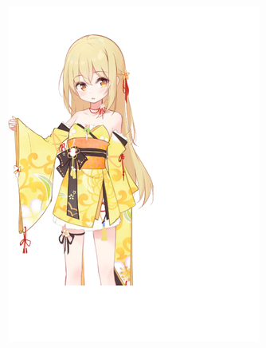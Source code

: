 <div style="position:relative; display: flex; flex-wrap: nowrap;"> 
    <img style='position:absolute; z-index:1;' src='github-metrics.svg' alt="github-metrics.svg"/>
    <img style='position:absolute; z-index:2;' src='https://raw.githubusercontent.com/keta1/keta1/main/pic/00.webp' width='300px' alt="00.webp"/>
</div> 

### Self Introduction

A college student who loves open source projects.   
***Currently Busy with school work and unavailable.***  

### Overall Status

[![Readme Card](https://github-readme-stats-one-bice.vercel.app/api?username=leafmoes&show_icons=true&role=OWNER,ORGANIZATION_MEMBER,COLLABORATOR)](https://github.com/anuraghazra/github-readme-stats)
![leafmoes](https://count.getloli.com/get/@leafmoes)
